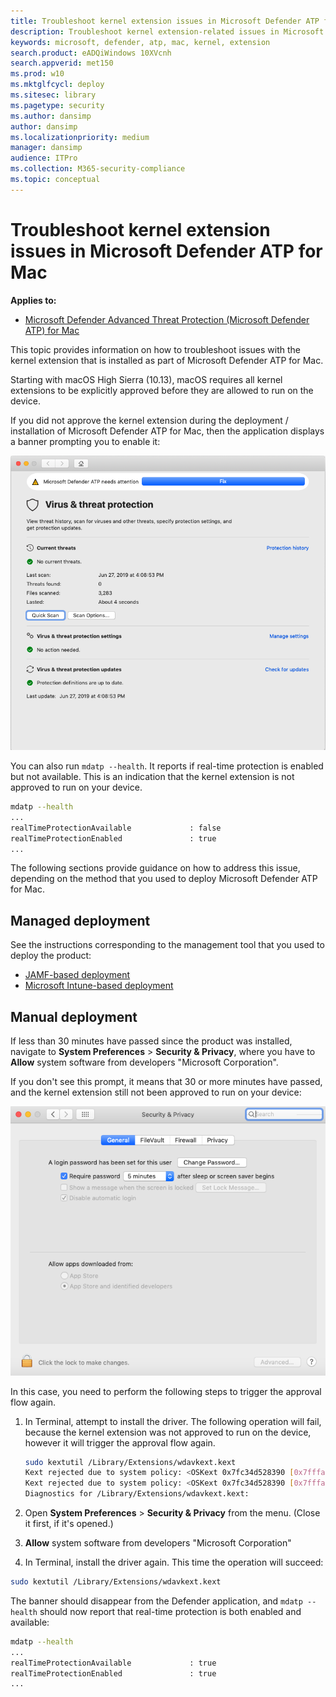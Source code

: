 ```yaml
---
title: Troubleshoot kernel extension issues in Microsoft Defender ATP for Mac
description: Troubleshoot kernel extension-related issues in Microsoft Defender ATP for Mac.
keywords: microsoft, defender, atp, mac, kernel, extension
search.product: eADQiWindows 10XVcnh
search.appverid: met150
ms.prod: w10
ms.mktglfcycl: deploy
ms.sitesec: library
ms.pagetype: security
ms.author: dansimp
author: dansimp
ms.localizationpriority: medium
manager: dansimp
audience: ITPro
ms.collection: M365-security-compliance 
ms.topic: conceptual
---
```


# Troubleshoot kernel extension issues in Microsoft Defender ATP for Mac

**Applies to:**

- [Microsoft Defender Advanced Threat Protection (Microsoft Defender ATP) for Mac](microsoft-defender-atp-mac.md)

This topic provides information on how to troubleshoot issues with the kernel extension that is installed as part of Microsoft Defender ATP for Mac.

Starting with macOS High Sierra (10.13), macOS requires all kernel extensions to be explicitly approved before they are allowed to run on the device.

If you did not approve the kernel extension during the deployment / installation of Microsoft Defender ATP for Mac, then the application displays a banner prompting you to enable it:

   ![RTP disabled screenshot](../microsoft-defender-antivirus/images/MDATP-32-Main-App-Fix.png)

You can also run ```mdatp --health```. It reports if real-time protection is enabled but not available. This is an indication that the kernel extension is not approved to run on your device.

```bash
mdatp --health
...
realTimeProtectionAvailable             : false
realTimeProtectionEnabled               : true
...
```

The following sections provide guidance on how to address this issue, depending on the method that you used to deploy Microsoft Defender ATP for Mac.

## Managed deployment

See the instructions corresponding to the management tool that you used to deploy the product:

- [JAMF-based deployment](mac-install-with-jamf.md#configuration-profile)
- [Microsoft Intune-based deployment](mac-install-with-intune.md#create-system-configuration-profiles)

## Manual deployment

If less than 30 minutes have passed since the product was installed, navigate to **System Preferences** > **Security & Privacy**, where you have to **Allow** system software from developers "Microsoft Corporation".

If you don't see this prompt, it means that 30 or more minutes have passed, and the kernel extension still not been approved to run on your device:

![Security and privacy window after prompt expired screenshot](../microsoft-defender-antivirus/images/MDATP-33-SecurityPrivacySettings-NoPrompt.png)

In this case, you need to perform the following steps to trigger the approval flow again.

1. In Terminal, attempt to install the driver. The following operation will fail, because the kernel extension was not approved to run on the device, however it will trigger the approval flow again.

    ```bash
    sudo kextutil /Library/Extensions/wdavkext.kext
    Kext rejected due to system policy: <OSKext 0x7fc34d528390 [0x7fffa74aa8e0]> { URL = "file:///Library/StagedExtensions/Library/Extensions/wdavkext.kext/", ID = "com.microsoft.wdavkext" }
    Kext rejected due to system policy: <OSKext 0x7fc34d528390 [0x7fffa74aa8e0]> { URL = "file:///Library/StagedExtensions/Library/Extensions/wdavkext.kext/", ID = "com.microsoft.wdavkext" }
    Diagnostics for /Library/Extensions/wdavkext.kext:
    ```

2. Open **System Preferences** > **Security & Privacy** from the menu. (Close it first, if it's opened.)

3. **Allow** system software from developers "Microsoft Corporation"

4. In Terminal, install the driver again. This time the operation will succeed:

```bash
sudo kextutil /Library/Extensions/wdavkext.kext
```

The banner should disappear from the Defender application, and ```mdatp --health``` should now report that real-time protection is both enabled and available:

```bash
mdatp --health
...
realTimeProtectionAvailable             : true
realTimeProtectionEnabled               : true
...
```